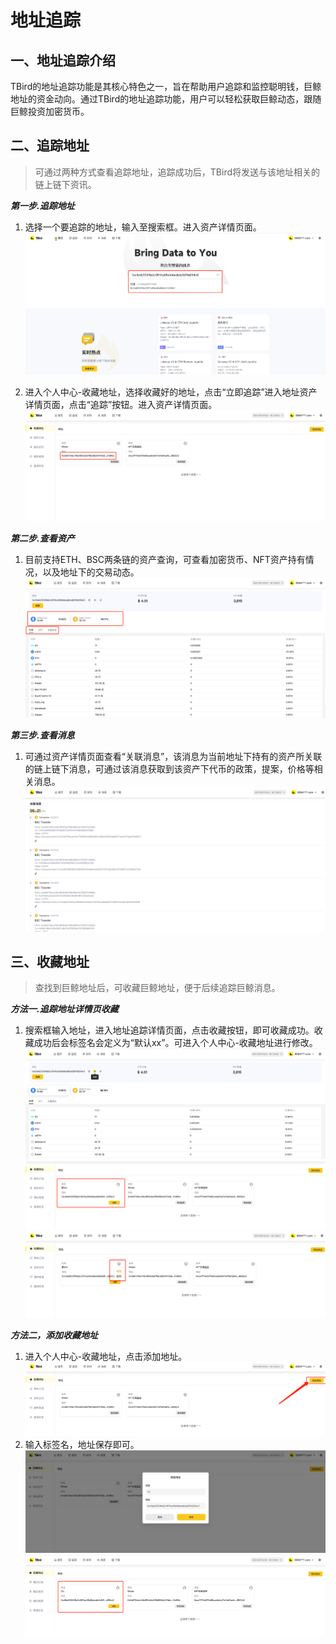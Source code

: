 # 地址追踪
## 一、地址追踪介绍

TBird的地址追踪功能是其核心特色之一，旨在帮助用户追踪和监控聪明钱，巨鲸地址的资金动向。通过TBird的地址追踪功能，用户可以轻松获取巨鲸动态，跟随巨鲸投资加密货币。

## 二、追踪地址
>可通过两种方式查看追踪地址，追踪成功后，TBird将发送与该地址相关的链上链下资讯。

***第一步.追踪地址***
1. 选择一个要追踪的地址，输入至搜索框。进入资产详情页面。
![搜索](<../../.gitbook/assets/track/track1.png>)

2. 进入个人中心-收藏地址，选择收藏好的地址，点击“立即追踪”进入地址资产详情页面，点击“追踪”按钮。进入资产详情页面。
![搜索](<../../.gitbook/assets/track/track4.png>)

***第二步.查看资产***
1. 目前支持ETH、BSC两条链的资产查询，可查看加密货币、NFT资产持有情况，以及地址下的交易动态。
![资产](<../../.gitbook/assets/track/track2.png>)

***第三步.查看消息***
1. 可通过资产详情页面查看“关联消息”，该消息为当前地址下持有的资产所关联的链上链下消息，可通过该消息获取到该资产下代币的政策，提案，价格等相关消息。
![资产](<../../.gitbook/assets/track/track3.png>)
## 三、收藏地址
>查找到巨鲸地址后，可收藏巨鲸地址，便于后续追踪巨鲸消息。

***方法一.追踪地址详情页收藏***
1. 搜索框输入地址，进入地址追踪详情页面，点击收藏按钮，即可收藏成功。收藏成功后会标签名会定义为“默认xx”。可进入个人中心-收藏地址进行修改。
![收藏](<../../.gitbook/assets/track/track8.png>)
![个人中心-收藏](<../../.gitbook/assets/track/track9.png>)
![编辑](<../../.gitbook/assets/track/track10.png>)


***方法二，添加收藏地址***
1. 进入个人中心-收藏地址，点击添加地址。
![添加地址](<../../.gitbook/assets/track/track5.png>)
2. 输入标签名，地址保存即可。
![输入标签](<../../.gitbook/assets/track/track6.png>)
![保存](<../../.gitbook/assets/track/track7.png>)